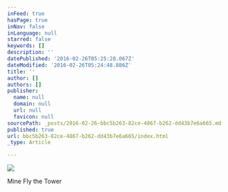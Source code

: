 ```yaml
---
inFeed: true
hasPage: true
inNav: false
inLanguage: null
starred: false
keywords: []
description: ''
datePublished: '2016-02-26T05:25:28.067Z'
dateModified: '2016-02-26T05:24:48.886Z'
title: ''
author: []
authors: []
publisher:
  name: null
  domain: null
  url: null
  favicon: null
sourcePath: _posts/2016-02-26-bbc5b263-82ce-4867-b262-dd43b7e6a665.md
published: true
url: bbc5b263-82ce-4867-b262-dd43b7e6a665/index.html
_type: Article

---
```

![](https://the-grid-user-content.s3-us-west-2.amazonaws.com/6417c2b8-6f46-4b93-aede-3a1ba8a9257c.JPG)

Mine Fly the Tower